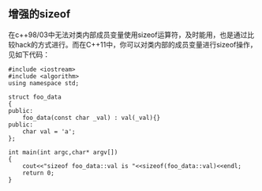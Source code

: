 ## 增强的sizeof ##

  在c++98/03中无法对类内部成员变量使用sizeof运算符，及时能用，也是通过比较hack的方式进行。而在C++11中，你可以对类内部的成员变量进行sizeof操作，见如下代码：
  
    #include <iostream>
    #include <algorithm>
    using namespace std;

    struct foo_data
    {
    public:
	    foo_data(const char _val) : val(_val){}
    public:
	    char val = 'a';
    };

    int main(int argc,char* argv[])
    {
	    cout<<"sizeof foo_data::val is "<<sizeof(foo_data::val)<<endl;
	    return 0;
    }
